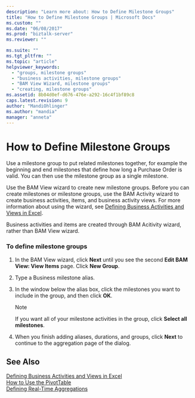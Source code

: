 ```yaml
---
description: "Learn more about: How to Define Milestone Groups"
title: "How to Define Milestone Groups | Microsoft Docs"
ms.custom: ""
ms.date: "06/08/2017"
ms.prod: "biztalk-server"
ms.reviewer: ""

ms.suite: ""
ms.tgt_pltfrm: ""
ms.topic: "article"
helpviewer_keywords: 
  - "groups, milestone groups"
  - "business activities, milestone groups"
  - "BAM View Wizard, milestone groups"
  - "creating, milestone groups"
ms.assetid: 8b04d0ef-d676-476e-a292-16c4f1bf89c8
caps.latest.revision: 9
author: "MandiOhlinger"
ms.author: "mandia"
manager: "anneta"
---
```

# How to Define Milestone Groups
Use a milestone group to put related milestones together, for example the beginning and end milestones that define how long a Purchase Order is valid. You can then use the milestone group as a single milestone.  
  
 Use the BAM View wizard to create new milestone groups. Before you can create milestones or milestone groups, use the BAM Activity wizard to create business activities, items, and business activity views. For more information about using the wizard, see [Defining Business Activities and Views in Excel](../core/defining-business-activities-and-views-in-excel.md).  
  
 Business activities and items are created through BAM Acitivity wizard, rather than BAM View wizard.  
  
### To define milestone groups  
  
1.  In the BAM View wizard, click **Next** until you see the second **Edit BAM View: View Items** page. Click **New Group**.  
  
2.  Type a Business milestone alias.  
  
3.  In the window below the alias box, click the milestones you want to include in the group, and then click **OK**.  
  
    > [!NOTE]
    >  If you want all of your milestone activities in the group, click **Select all milestones**.  
  
4.  When you finish adding aliases, durations, and groups, click **Next** to continue to the aggregation page of the dialog.  
  
## See Also  
 [Defining Business Activities and Views in Excel](../core/defining-business-activities-and-views-in-excel.md)   
 [How to Use the PivotTable](../core/how-to-use-the-pivottable.md)   
 [Defining Real-Time Aggregations](../core/defining-real-time-aggregations.md)
